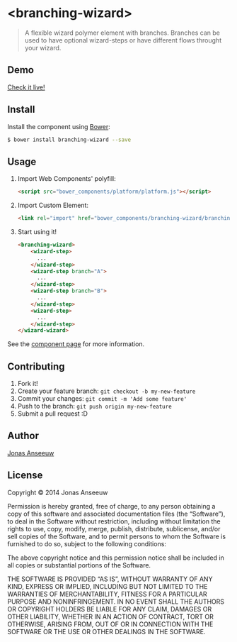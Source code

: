 # &lt;branching-wizard&gt;

> A flexible wizard polymer element with branches. Branches can be used to have optional wizard-steps or have different flows throught your wizard.

## Demo

[Check it live!](http://jns.me/branching-wizard/components/branching-wizard/demo.html)

## Install

Install the component using [Bower](http://bower.io/):

```sh
$ bower install branching-wizard --save
```

## Usage

1. Import Web Components' polyfill:

    ```html
    <script src="bower_components/platform/platform.js"></script>
    ```

2. Import Custom Element:

    ```html
    <link rel="import" href="bower_components/branching-wizard/branching-wizard.html">
    ```

3. Start using it!

    ```html
    <branching-wizard>
        <wizard-step>
          ...
        </wizard-step>
        <wizard-step branch="A">
          ...
        </wizard-step>
        <wizard-step branch="B">
          ...
        </wizard-step>
        <wizard-step>
          ...
        </wizard-step>
    </wizard-wizard>
    ```

See the [component page](http://jns.me/branching-wizard/components/branching-wizard/) for more information.

## Contributing

1. Fork it!
2. Create your feature branch: `git checkout -b my-new-feature`
3. Commit your changes: `git commit -m 'Add some feature'`
4. Push to the branch: `git push origin my-new-feature`
5. Submit a pull request :D

## Author

[Jonas Anseeuw](http://jns.me)

## License

Copyright © 2014 Jonas Anseeuw

Permission is hereby granted, free of charge, to any person obtaining a copy of this software and associated documentation files (the “Software”), to deal in the Software without restriction, including without limitation the rights to use, copy, modify, merge, publish, distribute, sublicense, and/or sell copies of the Software, and to permit persons to whom the Software is furnished to do so, subject to the following conditions:

The above copyright notice and this permission notice shall be included in all copies or substantial portions of the Software.

THE SOFTWARE IS PROVIDED “AS IS”, WITHOUT WARRANTY OF ANY KIND, EXPRESS OR IMPLIED, INCLUDING BUT NOT LIMITED TO THE WARRANTIES OF MERCHANTABILITY, FITNESS FOR A PARTICULAR PURPOSE AND NONINFRINGEMENT. IN NO EVENT SHALL THE AUTHORS OR COPYRIGHT HOLDERS BE LIABLE FOR ANY CLAIM, DAMAGES OR OTHER LIABILITY, WHETHER IN AN ACTION OF CONTRACT, TORT OR OTHERWISE, ARISING FROM, OUT OF OR IN CONNECTION WITH THE SOFTWARE OR THE USE OR OTHER DEALINGS IN THE SOFTWARE.
